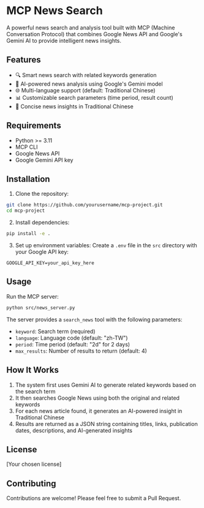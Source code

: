 # MCP News Search

A powerful news search and analysis tool built with MCP (Machine Conversation Protocol) that combines Google News API and Google's Gemini AI to provide intelligent news insights.

## Features

- 🔍 Smart news search with related keywords generation
- 🤖 AI-powered news analysis using Google's Gemini model
- 🌐 Multi-language support (default: Traditional Chinese)
- 📊 Customizable search parameters (time period, result count)
- 📝 Concise news insights in Traditional Chinese

## Requirements

- Python >= 3.11
- MCP CLI
- Google News API
- Google Gemini API key

## Installation

1. Clone the repository:
```bash
git clone https://github.com/yourusername/mcp-project.git
cd mcp-project
```

2. Install dependencies:
```bash
pip install -e .
```

3. Set up environment variables:
Create a `.env` file in the `src` directory with your Google API key:
```
GOOGLE_API_KEY=your_api_key_here
```

## Usage

Run the MCP server:
```bash
python src/news_server.py
```

The server provides a `search_news` tool with the following parameters:
- `keyword`: Search term (required)
- `language`: Language code (default: "zh-TW")
- `period`: Time period (default: "2d" for 2 days)
- `max_results`: Number of results to return (default: 4)

## How It Works

1. The system first uses Gemini AI to generate related keywords based on the search term
2. It then searches Google News using both the original and related keywords
3. For each news article found, it generates an AI-powered insight in Traditional Chinese
4. Results are returned as a JSON string containing titles, links, publication dates, descriptions, and AI-generated insights

## License

[Your chosen license]

## Contributing

Contributions are welcome! Please feel free to submit a Pull Request. 